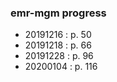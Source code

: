 ### emr-mgm progress 

- 20191216 :  p. 50 
- 20191218 :  p. 66
- 20191228 :  p. 96
- 20200104 :  p. 116